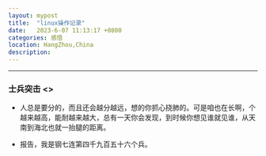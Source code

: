 ```yaml
---
layout: mypost
title:  "linux操作记录"
date:   2023-6-07 11:13:17 +0800
categories: 感悟 
location: HangZhou,China 
description:  
---
```

---

### 士兵突击 <<conquest of paradise>>

* 人总是要分的，而且还会越分越远，想的你抓心挠肺的。可是咱也在长啊，个越来越高，能耐越来越大，总有一天你会发现，到时候你想见谁就见谁，从天南到海北也就一抬腿的距离。

* 报告，我是钢七连第四千九百五十六个兵。